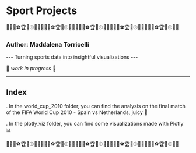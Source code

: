 # Sport Projects

🏀🎾🥎⚽🏆🏉⚾🏈🏐🏀🎾🥎⚽🏆🏉⚾🏈🏐🏀🎾🥎⚽🏆🏉⚾🏈🏐🏀🎾🥎⚽🏆🏉⚾🏈🏐🏀🎾🥎⚽🏆🏉⚾🏈🏐

### Author: Maddalena Torricelli
--- Turning sports data into insightful visualizations ---

:construction_worker: *work in progress* :construction_worker:

---

## Index
. In the world_cup_2010 folder, you can find the analysis on the final match of the FIFA World Cup 2010 - Spain vs Netherlands, juicy 🍇

. In the plotly_viz folder, you can find some visualizations made with Plotly 📊


🏀🎾🥎⚽🏆🏉⚾🏈🏐🏀🎾🥎⚽🏆🏉⚾🏈🏐🏀🎾🥎⚽🏆🏉⚾🏈🏐🏀🎾🥎⚽🏆🏉⚾🏈🏐🏀🎾🥎⚽🏆🏉⚾🏈🏐
